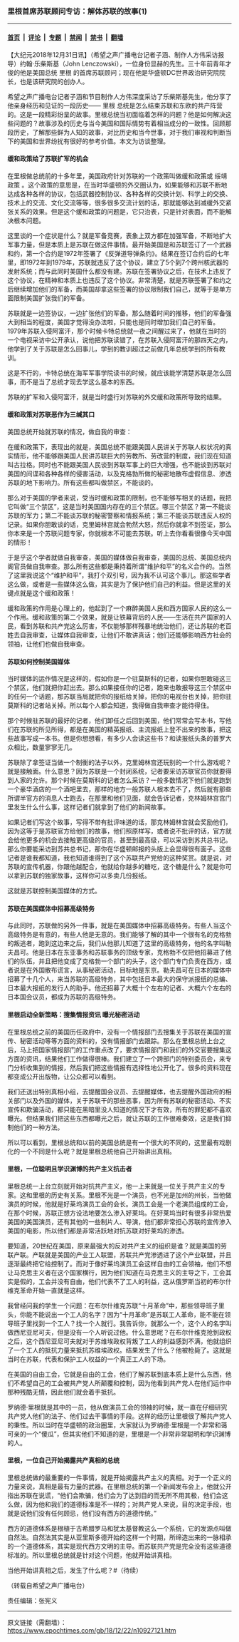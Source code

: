 ### 里根首席苏联顾问专访：解体苏联的故事(1)

---

#### [首页](../../../..?n10927121) &nbsp;|&nbsp; [评论](../../../../../epoch-comment?n10927121) &nbsp;|&nbsp; [专题](../../../../../epoch-special?n10927121) &nbsp;|&nbsp; [禁闻](../../../../../epoch-news?n10927121) &nbsp;|&nbsp; [禁书](../../../../../books?n10927121) &nbsp;|&nbsp; [翻墙](https://github.com/gfw-breaker/nogfw/blob/master/README.md?n10927121)


<div class="post_content" id="artbody" itemprop="articleBody">
 <!-- article content begin -->
 <p>
  【大纪元2018年12月31日讯】（希望之声广播电台记者子涵、制作人方伟采访报导）约翰‧乐柴斯基（John Lenczowski），一位身份显赫的先生。三十年前青年才俊的他是美国总统
  <ok href="https://www.epochtimes.com/gb/tag/%E9%87%8C%E6%A0%B9.html">
   里根
  </ok>
  的首席苏联顾问；现在他是华盛顿DC世界政治研究院院长，也是该研究院的创办人。
 </p>
 <p>
  希望之声广播电台记者子涵和节目制作人方伟深度采访了乐柴斯基先生，他分享了他亲身经历和见证的一段历史——
  <ok href="https://www.epochtimes.com/gb/tag/%E9%87%8C%E6%A0%B9.html">
   里根
  </ok>
  总统是怎么结束苏联和东欧的共产阵营的。这是一段精彩纷呈的故事。里根总统当初面临着怎样的问题？他是如何解决这些问题的？故事涉及的历史与当今美国和国际情势有着相当成分的一致性。回顾那段历史，了解那些鲜为人知的故事，对比历史和当今世事，对于我们审视和判断当下的美国和世界纷扰有很好的参考价值。本文为访谈整理。
 </p>
 <h4>
  缓和政策给了苏联扩军的机会
 </h4>
 <p>
  在里根做总统前的十多年里，美国政府针对苏联的一个政策叫做缓和政策或
  <ok href="https://www.epochtimes.com/gb/tag/%E7%BB%A5%E9%9D%96%E6%94%BF%E7%AD%96.html">
   绥靖政策
  </ok>
  。这个政策的意思是，在当时华盛顿的外交圈认为，如果能够和苏联不断地达成各种各样的协议，包括武器控制协议、各种各样的交换计划、科学上的交换、技术上的交流、文化交流等等，很多很多交流计划的话，那就能够达到减缓外交紧张关系的效果。但是这个缓和政策的问题是，它只治表，只是针对表面，而不能解决根本问题。
 </p>
 <p>
  这里谈的一个症状是什么？就是军备竞赛，表象上双方都在加强军备，不断地扩大军事力量，但是本质上是苏联在做这件事情。最开始美国是和苏联签订了一个武器和约，第一个合约是1972年签署了《反弹道导弹条约》。结果在签订合约后的七年里，即1972年到1979年，苏联就违反了这个协议，建立了5个到7个跨州核武器的发射系统；而与此同时美国什么都没有建。苏联在签署协议之后，在技术上违反了这个协议，在精神和本质上也违反了这个协议。非常清楚，就是苏联签署了和约之后继续增加他们的军备，而美国却拿这些签署的协议限制我们自己，就等于是单方面限制美国扩张我们的军备。
 </p>
 <p>
  苏联就是一边签协议，一边扩张他们的军备。那么随着时间的推移，他们的军备强大到相当的程度，美国才觉得没办法啦，只能也是同时增加我们自己的军备。1979年苏联入侵阿富汗，那个时候卡特总统就一夜之间醒过来了，他就在当时的一个电视采访中公开承认，说他把苏联读错了，在苏联入侵阿富汗的那四天之内，他学到了关于苏联是怎么回事儿，学到的教训超过之前做几年总统学到的所有教训。
 </p>
 <p>
  这是不行的，卡特总统在海军军事学院读书的时候，就应该能学清楚苏联是怎么回事，而不是当了总统才现去学这么基本的东西。
 </p>
 <p>
  苏联的扩军和入侵阿富汗，就是当时盛行对苏联的外交缓和政策所导致的结果。
 </p>
 <h4>
  缓和政策对苏联恶作为三缄其口
 </h4>
 <p>
  美国总统开始就苏联的情况，做自我的审查：
 </p>
 <p>
  在缓和政策下，表现出的就是，美国总统不能跟美国人民讲关于苏联人权状况的真实情形，他不能够跟美国人民讲苏联巨大的劳教所、劳改营的制度，我们现在知道叫古拉格。同时也不能跟美国人民谈到苏联军事上的巨大增强，也不能谈到苏联对美国的间谍和各种各样的侵害活动，以及克格勃所做的秘密地散布虚假信息、渗透苏联的地下影响力。所有这些都叫做禁区，不能谈的。
 </p>
 <p>
  那么对于美国的学者来说，受当时缓和政策的限制，也不能够写相关的话题，我把它叫做“三个禁区”，这是当时美国国内存在的三个禁区。哪三个禁区？第一不能谈苏联的军力；第二不能谈苏联的秘密警察和情报系统；第三不能谈苏联违反人权的记录。如果你胆敢谈的话，克里姆林宫就会勃然大怒，然后你就拿不到签证，那么你本来是一个苏联问题专家，你就根本不可能去苏联。听上去你看看很像今天中国的情形！
 </p>
 <p>
  于是乎这个学者就做自我审查，美国的媒体做自我审查，美国的总统、美国总统内阁官员做自我审查。那么所有这些都是秉持着所谓“维护和平”的名义合作的。当然了这里我说这个“维护和平”，我打个双引号，因为我不认可这个事儿。那这些学者这么做，或者是一些媒体这么做，其实是为了保护他们自己的利益。但是这里的关键点就是这个缓和政策！
 </p>
 <p>
  缓和政策的作用是心理上的，他起到了一个麻醉美国人民和西方国家人民的这么一个作用。缓和政策的第二个效果，就是让铁幕背后的人民——生活在共产国家的人民，看到苏联和共产党这么厉害，不仅能够那样残暴地统治他们，还让苏联的老百姓去自我审查，让媒体自我审查，让他们不敢讲真话；他们还能够影响西方社会的领袖，让他们也做自我审查。
 </p>
 <h4>
  苏联如何控制美国媒体
 </h4>
 <p>
  当时媒体的运作情况是这样的，假如你是一个驻莫斯科的记者，如果你胆敢碰这三个禁区，他们就把你赶出去。那么如果接任你的记者，跑来也敢报导这三个禁区中的任何一个话题，那苏联当局就把你的报纸给关掉，把你的电视台也关掉，把你驻莫斯科的记者站关掉。所以每个人都会知道，我得做自我审查才能待得住。
 </p>
 <p>
  那个时候驻苏联的最好的记者，他们卸任之后回到美国，他们常常会写本书，写他们在苏联的所见所得，都是在美国的精英报纸、主流报纸上登不出来的故事，把这些故事写成一本书。但是你想想看，有多少人会读这些书？和读报纸头条的普罗大众相比，数量寥寥无几。
 </p>
 <p>
  苏联除了拿签证当做一个制衡的法子以外，克里姆林宫还玩别的一个什么游戏呢？就是接触面。什么意思？因为苏联是一个封闭系统，记者要采访苏联官员你就要得到人家的允许。那个时候在莫斯科的记者怎么采访？一般多数情况下他们就是跑到一个豪华酒店的一个酒吧里去，那样的地方一般苏联人根本去不了，然后就有那些所谓半官方的消息人士跑去，在那里和他们见面，就会告诉记者，克林姆林宫宫门里发生什么什么事，这样记者们就拿到了他们的新闻故事。
 </p>
 <p>
  如果记者们写这个故事，写得不带有批评味道的话，那克林姆林宫就会奖励他们，因为这等于是苏联官方给他们的故事，他们照原样写，或者说不批评的话，官方就会给他更多的机会去接触更高级的官员，甚至到最高级，可以采访到苏共总书记。那么你要能采访到苏共总书记，那你在华盛顿邮报的头版上会显得很有面子。这些记者是谁我都知道，我也知道谁得到了这个苏联共产党给的这种奖赏。就是说，对苏联的宣传机器，你跟他越配合，他就给你越多的糖吃，这个糖是什么？就是你可以拿到苏联的独家故事，这样你可以多卖几份报纸。
 </p>
 <p>
  这就是苏联控制美国媒体的方式。
 </p>
 <h4>
  苏联在美国媒体中招募高级特务
 </h4>
 <p>
  与此同时，苏联做的另外一件事，就是在美国媒体中招募高级特务。有些人当这个高级特务是有意的，有些人他是无意的。我们能够了解的其中一个很有名的克格勃的叛逃者，跑到这边来之后，我们从他那儿知道了这里的高级特务，他的名字叫勒夫昌可。他是日本在东亚事务和苏联事务的顶级专家，克格勃不仅把他招募进了他们的队伍，并且把他变成了克格勃一个部门的头子，这个部门专门负责在西方，或者说是在外国散布谎言，从事秘密活动，目标地是东京。勒夫昌可在日本的媒体中招募了十几个人，来当苏联的高级特务，其中包括日本最大的保守派报纸的总编、日本最大报纸的发行人的助手。他还招募了大概十个左右的记者、大概六个左右的日本国会议员，都成为苏联的高级特务。
 </p>
 <h4>
  里根启动全新策略：搜集情报资讯 曝光秘密活动
 </h4>
 <p>
  在里根总统之前的美国历任政府中，没有一个情报部门去搜集关于苏联在美国的宣传、秘密活动等等方面的资料的，没有情报部门去跟踪。那么在里根总统上台之后，马上把国家情报部门的工作重点改了，要求情报部门和我们的外交官要搜集这方面的资讯，结果他们工作做得很棒。我们建立了一个跨部门的特别委员会，来专门分析收集到的情报，然后我们把这些情报有选择性地公开化了。很多的资料现在都变成公开出版物，让公众都可以看到。
 </p>
 <p>
  我们还送出特别真相小组，去提醒国会议员、去提醒媒体，也去提醒外国政府的相关部门以及外国的媒体，关于苏联干的那些恶事，因为所有苏联的秘密活动、不实宣传和欺骗活动，都只能在黑暗里没人知道的情况下才有效，所有的罪犯都不喜欢曝光。但结果我们把这些东西都曝光之后，就让苏联的工作很难奏效，这是我们抑制他们的一种方法。
 </p>
 <p>
  所以可以看到，里根总统和以前的美国总统是有一个很大的不同的，这里最有戏剧化的一个不同是什么呢？就是里根总统他自己开始讲出真相。
 </p>
 <h4>
  里根，一位聪明且学识渊博的共产主义抗击者
 </h4>
 <p>
  里根总统一上台立刻就开始对抗共产主义，他一上来就是一位关于共产主义的专家。这和里根的历史有关系。里根不光是一个演员，也不光是加州的州长，当他做演员的时候，他就是好莱坞演员工会的会长。演员工会是一个老演员组成的工会，在那个时候，苏联正想方设法地要怎么渗入好莱坞。在好莱坞当时有很多非常热爱美国的美国演员，还有其他的一些制片人、导演，他们都非常担心苏联的宣传渗入美国的电影，所以他们都是非常活跃地对抗苏联对好莱坞的渗透。
 </p>
 <p>
  要知道，20世纪在美国，原来最强大的反对共产主义的组织是谁？就是美国的劳联产联。产联就是美国的产业工人联盟，苏联共产党渗透进了这个产业联盟，并且逐渐最终把它给控制了。而对于像好莱坞演员工会这样自由的工会领袖，他们不想让马克思主义者在这个国家横行，因为他们知道在马克思主义的主导之下，工会其实是假的，工会并没有自由，他们代表不了工人的利益，这从俄罗斯当初的布尔什维克革命开始一直就是这样。
 </p>
 <p>
  我曾经问我的学生一个问题：在布尔什维克苏联“十月革命”中，那些领导班子里头，你能不能说出一个工人的名字？因为“十月革命”是苏联工人革命，能不能在领导班子里找到一个工人？找一个人就行。我告诉你，就那么一个，这个人的名字叫做西尼亚尼可夫，但是没有一个人听说过他。什么意思呢？在布尔什维克抢到政权之后，这个西尼亚尼可夫就对于苏维埃政权背叛了工人的利益感到不满，他就组织了一个工人的抵抗力量来抵抗苏维埃政权。结果发生了什么？他被枪毙了。这就是当时在苏联，代表和保护工人权益的一个真正工人的下场。
 </p>
 <p>
  在美国的自由工会，它就是自由的工会，他们了解苏联到底本质上是什么东西，他们不希望自己的工会被共产党人所颠覆和控制，因为他看到共产党人在他们运作中那种残酷无情，因此他们就会着手抵抗。
 </p>
 <p>
  罗纳德‧里根就是其中的一员，他从做演员工会的领袖的时候，就一直在仔细研究共产党人他们的法子、他们过去干事情的手段。这样的经历让里根很了解共产党人的秉性。所以当时在华盛顿的政治圈里，大家就认为罗纳德‧里根是一个非常和蔼可亲的一个“傻瓜”，但其实他们不知道的是，里根是一个非常非常聪明和学识渊博的人。
 </p>
 <h4>
  里根，一位自己开始揭露共产真相的总统
 </h4>
 <p>
  里根总统做的最重要的一件事情，就是开始揭露共产主义的真相。对于一个正义的力量来说，真相是最有力量的武器。在里根总统的第一个新闻发布会上，他就公开指出苏联在说谎，“他们会欺骗，他们会为了达到目的而无所不用其极，他们会这么做，因为他和我们的道德标准是不一样的；对共产党人来说，目的决定手段，也就是说他们没有任何顾忌，他们没有西方的道德传统。”
 </p>
 <p>
  西方的道德体系是根植于古希腊罗马和犹太基督教这么一个系统，它的发源点叫做自然法。自然法其实是从亚里斯多德开始的这样一个时期，所缔造出来的一脉相承的一个道德体系，其实是现代西方文明的主导。而苏联共产党是完全没有这些道德标准的。所以里根总统就是针对这个问题，他就开始讲真相。
 </p>
 <p>
  当他开始讲真相之后，发生了什么呢？#（待续）
 </p>
 <p>
  （转载自希望之声广播电台）
 </p>
 <p>
  责任编辑：张宪义
 </p>
 <!-- article content end -->
 <div id="below_article_ad">
 </div>
</div>


---

原文链接（需翻墙）：https://www.epochtimes.com/gb/18/12/22/n10927121.htm